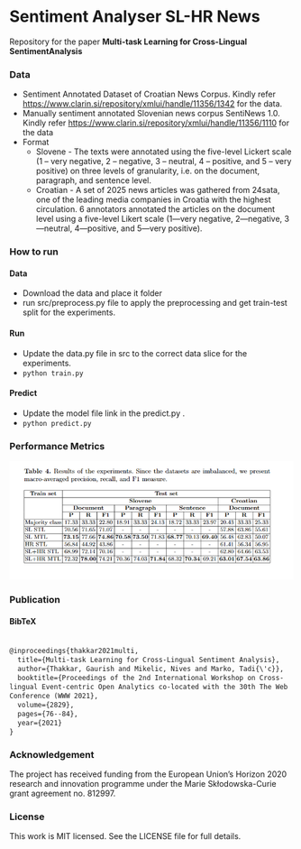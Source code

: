 # Sentiment Analyser SL-HR News
Repository for the paper **Multi-task Learning for Cross-Lingual SentimentAnalysis**

### Data
- Sentiment Annotated Dataset of Croatian News Corpus.  Kindly refer https://www.clarin.si/repository/xmlui/handle/11356/1342 for the data.
- Manually sentiment annotated Slovenian news corpus SentiNews 1.0. Kindly refer https://www.clarin.si/repository/xmlui/handle/11356/1110 for the data
- Format 
    - Slovene - The texts were annotated using the five-level Lickert scale (1 – very negative, 2 – negative, 3 – neutral, 4 – positive, and 5 – very positive) on three levels of granularity, i.e. on the document, paragraph, and sentence level.
    - Croatian - A set of 2025 news articles was gathered from 24sata, one of the leading media companies in Croatia with the highest circulation. 6 annotators annotated the articles on the document level using a five-level Likert scale (1—very negative, 2—negative, 3—neutral, 4—positive, and 5—very positive).

### How to run
#### Data
- Download the data and place it folder 
- run src/preprocess.py file to apply the preprocessing and get train-test split for the experiments.
#### Run
- Update the data.py file in src to the correct data slice for the experiments.
- `python train.py`
#### Predict
- Update the model file link in the predict.py .
- `python predict.py`

### Performance Metrics
![result](./img/result.png)
### Publication

#### BibTeX
```

@inproceedings{thakkar2021multi,
  title={Multi-task Learning for Cross-Lingual Sentiment Analysis},
  author={Thakkar, Gaurish and Mikelic, Nives and Marko, Tadi{\'c}},
  booktitle={Proceedings of the 2nd International Workshop on Cross-lingual Event-centric Open Analytics co-located with the 30th The Web Conference (WWW 2021},
  volume={2829},
  pages={76--84},
  year={2021}
}

```


### Acknowledgement
The project has received funding from the European Union’s Horizon 2020 research and innovation programme under the Marie Skłodowska-Curie grant agreement no. 812997.


### License
This work is MIT licensed. See the LICENSE file for full details.
